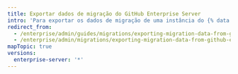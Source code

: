 ```yaml
---
title: Exportar dados de migração do GitHub Enterprise Server
intro: 'Para exportar os dados de migração de uma instância do {% data variables.product.prodname_ghe_server %}, você deverá preparar a instância, bloquear os repositórios e gerar um arquivo de migração. Você deve exportar os dados da instância do {% data variables.product.prodname_ghe_server %} se estiver planejando mudar de plataforma ou se estiver com tudo pronto para migrar de uma instância de experiência para uma instância de produção.'
redirect_from:
  - /enterprise/admin/guides/migrations/exporting-migration-data-from-github-enterprise/
  - /enterprise/admin/migrations/exporting-migration-data-from-github-enterprise-server
mapTopic: true
versions:
  enterprise-server: '*'
---
```


